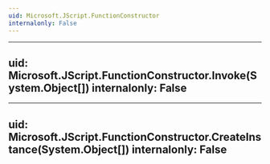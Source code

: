 ```yaml
---
uid: Microsoft.JScript.FunctionConstructor
internalonly: False
---
```


---
uid: Microsoft.JScript.FunctionConstructor.Invoke(System.Object[])
internalonly: False
---

---
uid: Microsoft.JScript.FunctionConstructor.CreateInstance(System.Object[])
internalonly: False
---
